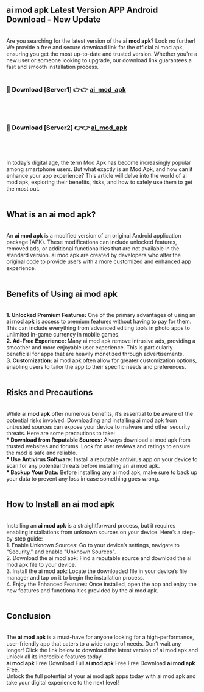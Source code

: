 ## ai mod apk Latest Version APP Android Download - New Update
<br>
Are you searching for the latest version of the <strong>ai mod apk</strong>? Look no further! We provide a free and secure download link for the official ai mod apk, ensuring you get the most up-to-date and trusted version. Whether you're a new user or someone looking to upgrade, our download link guarantees a fast and smooth installation process.
<br>
<br>
<h3>🔴 Download [Server1] 👉👉 <a href="https://modyolo.store/ai+mod+apk">ai_mod_apk</a></h3><br>
<br>
<h3>🔴 Download [Server2] 👉👉 <a href="https://modyolo.store/ai+mod+apk">ai_mod_apk</a></h3><br>
<br>
<br>
In today’s digital age, the term Mod Apk has become increasingly popular among smartphone users. But what exactly is an Mod Apk, and how can it enhance your app experience? This article will delve into the world of ai mod apk, exploring their benefits, risks, and how to safely use them to get the most out.
<br>
<br>
<h2>What is an ai mod apk?</h2>
<br>
An <strong>ai mod apk</strong> is a modified version of an original Android application package (APK). These modifications can include unlocked features, removed ads, or additional functionalities that are not available in the standard version. ai mod apk are created by developers who alter the original code to provide users with a more customized and enhanced app experience.
<br>
<br>
<h2>Benefits of Using ai mod apk</h2>
<br>
<strong> 1. Unlocked Premium Features:</strong> One of the primary advantages of using an <strong>ai mod apk</strong> is access to premium features without having to pay for them. This can include everything from advanced editing tools in photo apps to unlimited in-game currency in mobile games.
<br>
<strong> 2. Ad-Free Experience:</strong> Many ai mod apk remove intrusive ads, providing a smoother and more enjoyable user experience. This is particularly beneficial for apps that are heavily monetized through advertisements.
<br>
<strong> 3. Customization:</strong> ai mod apk often allow for greater customization options, enabling users to tailor the app to their specific needs and preferences.
<br>
<br>
<h2>Risks and Precautions</h2>
<br>
While <strong>ai mod apk</strong> offer numerous benefits, it’s essential to be aware of the potential risks involved. Downloading and installing ai mod apk from untrusted sources can expose your device to malware and other security threats. Here are some precautions to take:
<br>
<strong> * Download from Reputable Sources:</strong> Always download ai mod apk from trusted websites and forums. Look for user reviews and ratings to ensure the mod is safe and reliable.
<br>
<strong> * Use Antivirus Software:</strong> Install a reputable antivirus app on your device to scan for any potential threats before installing an ai mod apk.
<br>
<strong> * Backup Your Data:</strong> Before installing any ai mod apk, make sure to back up your data to prevent any loss in case something goes wrong.
<br>
<br>
<h2>How to Install an ai mod apk</h2>
<br>
Installing an <strong>ai mod apk</strong> is a straightforward process, but it requires enabling installations from unknown sources on your device. Here’s a step-by-step guide:
<br>
 1. Enable Unknown Sources: Go to your device’s settings, navigate to "Security," and enable "Unknown Sources".
<br>
 2. Download the ai mod apk: Find a reputable source and download the ai mod apk file to your device.
<br>
 3. Install the ai mod apk: Locate the downloaded file in your device’s file manager and tap on it to begin the installation process.
<br>
 4. Enjoy the Enhanced Features: Once installed, open the app and enjoy the new features and functionalities provided by the ai mod apk.
<br>
<br>
<h2><strong>Conclusion</strong></h2>
<br>
The <strong>ai mod apk</strong> is a must-have for anyone looking for a high-performance, user-friendly app that caters to a wide range of needs. Don’t wait any longer! Click the link below to download the latest version of ai mod apk and unlock all its incredible features today.
<br>
<strong>ai mod apk</strong> Free Download Full <strong>ai mod apk</strong> Free Free Download <strong>ai mod apk</strong> Free.
<br>
Unlock the full potential of your ai mod apk apps today with ai mod apk and take your digital experience to the next level!
